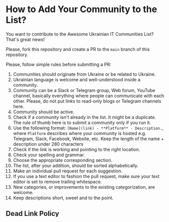 # How to Add Your Community to the List?

You want to contribute to the Awesome Ukrainian IT Communities List? That's great news!

Please, fork this repository and create a PR to the `main` branch of this repository.

Please, follow simple rules before submitting a PR:

1. Communities should originate from Ukraine or be related to Ukraine.
2. Ukrainian language is welcome and well-understood inside a community.
3. Community can be a Slack or Telegram group, Web forum, YouTube channel, basically everything where people can communicate with each other. Please, do not put links to read-only blogs or Telegram channels here.
4. Community should be active.
5. Check if a community isn't already in the list. It might be a duplicate. The rule of thumb here is to submit a community only if you run it.
6. Use the following format: `[Name](link) - **Platform** - Description.`, where `Platform` describes where your community is hosted e.g. Telegram, Slack, Facebook, Website, etc. Keep the length of the name + description under 280 characters
7. Check if the link is working and pointing to the right location.
8. Check your spelling and grammar.
9. Choose the appropriate corresponding section.
10. The list, after your addition, should be sorted alphabetically.
11. Make an individual pull request for each suggestion.
12. If you use a text editor to fashion the pull request, make sure your text editor is set to remove trailing whitespace.
13. New categories, or improvements to the existing categorization, are welcome.
14. Keep descriptions short, sweet and to the point.

## Dead Link Policy

We check all links are valid with the awesome [awesome_bot](https://github.com/dkhamsing/awesome_bot). If links die, we remove them - this saves time for the maintainers, and ensures awesome links. We'd be happy to accept PRs to re-add new links.

Thanks to all [contributors](https://github.com/grem11n/awesome-it-communities-ua/graphs/contributors), you're awesome and this list wouldn't be possible without you!
